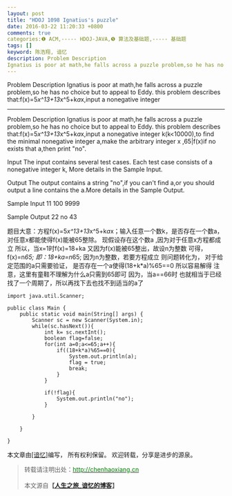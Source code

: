 ```yaml
---
layout: post
title: "HDOJ 1098 Ignatius's puzzle"
date: 2016-03-22 11:20:33 +0800
comments: true
categories:❶ ACM,----- HDOJ-JAVA,❺ 算法及基础题,----- 基础题
tags: []
keyword: 陈浩翔, 谙忆
description: Problem Description 
Ignatius is poor at math,he falls across a puzzle problem,so he has no choice but to appeal to Eddy. this problem describes that:f(x)=5*x^13+13*x^5+k*a*x,input a nonegative integer 
---
```



Problem Description 
Ignatius is poor at math,he falls across a puzzle problem,so he has no choice but to appeal to Eddy. this problem describes that:f(x)=5*x^13+13*x^5+k*a*x,input a nonegative integer
<!-- more -->
----------

Problem Description
Ignatius is poor at math,he falls across a puzzle problem,so he has no choice but to appeal to Eddy. this problem describes that:f(x)=5*x^13+13*x^5+k*a*x,input a nonegative integer k(k<10000),to find the minimal nonegative integer a,make the arbitrary integer x ,65|f(x)if
no exists that a,then print "no".


 

Input
The input contains several test cases. Each test case consists of a nonegative integer k, More details in the Sample Input.

 

Output
The output contains a string "no",if you can't find a,or you should output a line contains the a.More details in the Sample Output.

 

Sample Input
11
100
9999
 

Sample Output
22
no
43


题目大意：方程f(x)=5*x^13+13*x^5+k*a*x；输入任意一个数k，是否存在一个数a，对任意x都能使得f(x)能被65整除。
现假设存在这个数a ,因为对于任意x方程都成立
所以，当x=1时f(x)=18+ka
又因为f(x)能被65整出，故设n为整数
可得，f(x)=n*65;
即：18+ka=n*65;
因为n为整数，若要方程成立
则问题转化为，
对于给定范围的a只需要验证，
是否存在一个a使得(18+k*a)%65==0
所以容易解得
注意，这里有童鞋不理解为什么a只需到65即可
因为，当a==66时
也就相当于已经找了一个周期了，所以再找下去也找不到适当的a了

```
import java.util.Scanner;

public class Main {
	public static void main(String[] args) {
		Scanner sc = new Scanner(System.in);
		while(sc.hasNext()){
			int k= sc.nextInt();
			boolean flag=false;
			for(int a=0;a<=65;a++){
				if((18+k*a)%65==0){
					System.out.println(a);
					flag = true;
					break;
				}
			}
			
			if(!flag){
				System.out.println("no");
			}
			
		}
		
	}

}

```



本文章由<a href="http://chenhaoxiang.cn/">[谙忆]</a>编写， 所有权利保留。 
欢迎转载，分享是进步的源泉。
<blockquote cite='陈浩翔'>
<p background-color='#D3D3D3'>转载请注明出处：<a href='http://chenhaoxiang.cn'><font color="green">http://chenhaoxiang.cn</font></a><br><br>
本文源自<strong>【<a href='http://chenhaoxiang.cn' target='_blank'>人生之旅_谙忆的博客</a>】</strong></p>
</blockquote>
